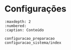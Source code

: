 # Configurações

```{toctree}
:maxdepth: 2
:numbered:
:caption: Conteúdo

configuracao_preparacao
configuracao_sistema/index
```

